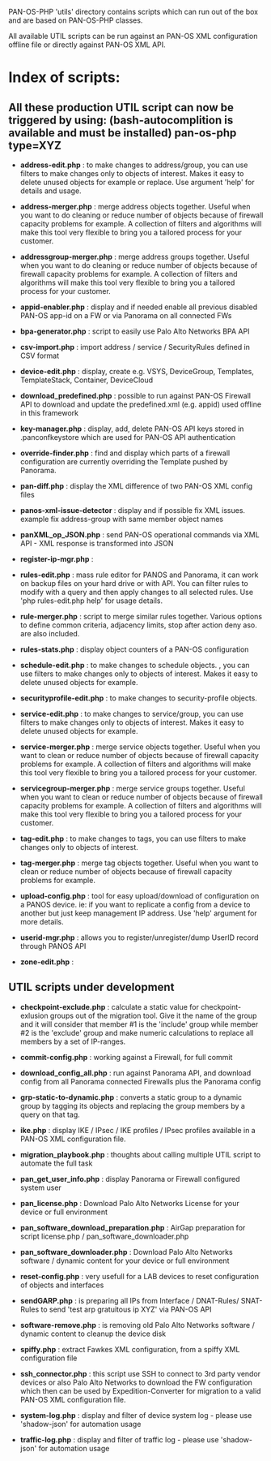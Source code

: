 PAN-OS-PHP 'utils' directory contains scripts which can run out of the box and are based on PAN-OS-PHP classes.

All available UTIL scripts can be run against an PAN-OS XML configuration offline file or directly against PAN-OS XML API.

Index of scripts:
====
All these production UTIL script can now be triggered by using: (bash-autocomplition is available and must be installed)
**pan-os-php type=XYZ**
-----

- **address-edit.php** : to make changes to address/group, you can use filters to make changes only to objects of
 interest. Makes it easy to delete unused objects for example or replace. Use argument 'help' for details and usage.

- **address-merger.php** : merge address objects together. Useful when you want to do cleaning or reduce number of objects
because of firewall capacity problems for example. A collection of filters and algorithms will make this tool very flexible
 to bring you a tailored process for your customer.
 
- **addressgroup-merger.php** : merge address groups together. Useful when you want to do cleaning or reduce number of objects
 because of firewall capacity problems for example. A collection of filters and algorithms will make this tool very flexible
 to bring you a tailored process for your customer.

- **appid-enabler.php** : display and if needed enable all previous disabled PAN-OS app-id on a FW or via Panorama on all connected FWs

- **bpa-generator.php** : script to easily use Palo Alto Networks BPA API

- **csv-import.php** : import address / service / SecurityRules defined in CSV format

- **device-edit.php** : display, create e.g. VSYS, DeviceGroup, Templates, TemplateStack, Container, DeviceCloud

- **download_predefined.php** : possible to run against PAN-OS Firewall API to download and update the predefined.xml (e.g. appid) used offline in this framework

- **key-manager.php** : display, add, delete PAN-OS API keys stored in .panconfkeystore which are used for PAN-OS API authentication

- **override-finder.php** : find and display which parts of a firewall configuration are currently overriding
 the Template pushed by Panorama.

- **pan-diff.php** : display the XML difference of two PAN-OS XML config files

- **panos-xml-issue-detector** : display and if possible fix XML issues. example fix address-group with same member object names

- **panXML_op_JSON.php** : send PAN-OS operational commands via XML API - XML response is transformed into JSON

- **register-ip-mgr.php** :

- **rules-edit.php** : mass rule editor for PANOS and Panorama, it can work on backup files on your hard drive or with
 API. You can filter rules to modify with a query and then apply changes to all selected rules. Use 'php rules-edit.php
  help' for usage details.

- **rule-merger.php** : script to merge similar rules together. Various options to define common criteria, adjacency
 limits, stop after action deny aso. are also included.

- **rules-stats.php** : display object counters of a PAN-OS configuration 

- **schedule-edit.php** : to make changes to schedule objects. , you can use filters to make changes only to objects of interest. Makes it easy to delete unused objects for example.

- **securityprofile-edit.php** : to make changes to security-profile objects.

- **service-edit.php** : to make changes to service/group, you can use filters to make changes only to objects of
 interest. Makes it easy to delete unused objects for example.
 
- **service-merger.php** : merge service objects together. Useful when you want to clean or reduce number of objects
because of firewall capacity problems for example. A collection of filters and algorithms will make this tool very flexible
to bring you a tailored process for your customer.

- **servicegroup-merger.php** : merge service groups together. Useful when you want to clean or reduce number of objects
 because of firewall capacity problems for example. A collection of filters and algorithms will make this tool very flexible
 to bring you a tailored process for your customer.

- **tag-edit.php** : to make changes to tags, you can use filters to make changes only to objects of
 interest.

- **tag-merger.php** : merge tag objects together. Useful when you want to clean or reduce number of objects
                       because of firewall capacity problems for example.

- **upload-config.php** : tool for easy upload/download of configuration on a PANOS device. ie: if you want to
 replicate a config from a device to another but just keep management IP address. Use 'help' argument for more details.

- **userid-mgr.php** : allows you to register/unregister/dump UserID record through PANOS API

- **zone-edit.php** :


UTIL scripts under development
----------------------

- **checkpoint-exclude.php** : calculate a static value for checkpoint-exlusion groups out of the migration tool.
 Give it the name of the group and it will consider that member #1 is the 'include' group while member #2 is the
  'exclude' group and make numeric calculations to replace all members by a set of IP-ranges.

- **commit-config.php** : working against a Firewall, for full commit

- **download_config_all.php** : run against Panorama API, and download config from all Panorama connected Firewalls plus the Panorama config

- **grp-static-to-dynamic.php** : converts a static group to a dynamic group by tagging its objects and replacing the
 group members by a query on that tag.
   
- **ike.php** : display IKE / IPsec / IKE profiles / IPsec profiles available in a PAN-OS XML configuration file.

- **migration_playbook.php** : thoughts about calling multiple UTIL script to automate the full task

- **pan_get_user_info.php** : display Panorama or Firewall configured system user

- **pan_license.php** : Download Palo Alto Networks License for your device or full environment

- **pan_software_download_preparation.php** : AirGap preparation for script license.php / pan_software_downloader.php

- **pan_software_downloader.php** : Download Palo Alto Networks software / dynamic content for your device or full environment

- **reset-config.php** : very usefull for a LAB devices to reset configuration of objects and interfaces

- **sendGARP.php** : is preparing all IPs from Interface / DNAT-Rules/ SNAT-Rules to send 'test arp gratuitous ip XYZ' via PAN-OS API

- **software-remove.php** : is removing old Palo Alto Networks software / dynamic content to cleanup the device disk

- **spiffy.php** : extract Fawkes XML configuration, from a spiffy XML configuration file 

- **ssh_connector.php** : this script use SSH to connect to 3rd party vendor devices or also Palo Alto Networks to download the FW configuration which then can be used by Expedition-Converter for migration to a valid PAN-OS XML configuration file.

- **system-log.php** : display and filter of device system log  - please use 'shadow-json' for automation usage

- **traffic-log.php** : display and filter of traffic log - please use 'shadow-json' for automation usage
